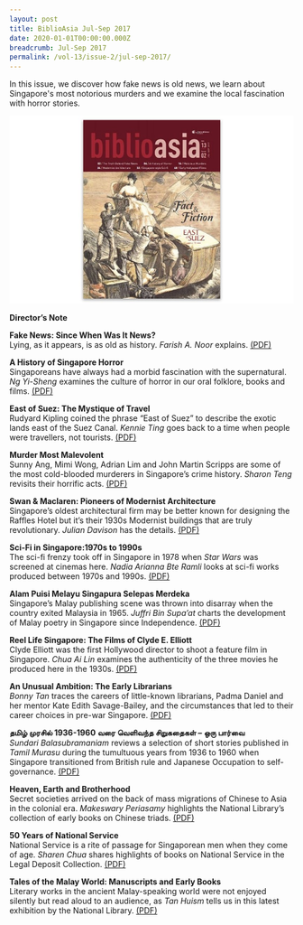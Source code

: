 ```yaml
---
layout: post
title: BiblioAsia Jul-Sep 2017
date: 2020-01-01T00:00:00.000Z
breadcrumb: Jul-Sep 2017
permalink: /vol-13/issue-2/jul-sep-2017/
---
```

In this issue, we discover how fake news is old news, we learn about Singapore's most notorious murders and we examine the local fascination with horror stories.

<img src="/images/Vol-13-issue-2/vol13_iss2.JPG">  

**Director’s Note**

**Fake News: Since When Was It News?** <br>
Lying, as it appears, is as old as history. *Farish A. Noor* explains. [(PDF)](/files/pdf/vol-13/v13-issue2_FakeNews.pdf)

**A History of Singapore Horror** <br>
Singaporeans have always had a morbid fascination with the supernatural. *Ng Yi-Sheng* examines the culture of horror in our oral folklore, books and films. [(PDF)](/files/pdf/vol-13/v13-issue2_Horror.pdf)

**East of Suez: The Mystique of Travel** <br>
Rudyard Kipling coined the phrase “East of Suez” to describe the exotic lands east of the Suez Canal. *Kennie Ting* goes back to a time when people were travellers, not tourists. [(PDF)](/files/pdf/vol-13/v13-issue2_EastSuez.pdf)

**Murder Most Malevolent** <br>
Sunny Ang, Mimi Wong, Adrian Lim and John Martin Scripps are some of the most cold-blooded murderers in Singapore’s crime history. *Sharon Teng* revisits their horrific acts. [(PDF)](/files/pdf/vol-13/v13-issue2_Murder.pdf)

**Swan & Maclaren: Pioneers of Modernist Architecture** <br>
Singapore’s oldest architectural firm may be better known for designing the Raffles Hotel but it’s their 1930s Modernist buildings that are truly revolutionary. *Julian Davison* has the details. [(PDF)](/files/pdf/vol-13/v13-issue2_SwanMaclaren.pdf)

**Sci-Fi in Singapore:1970s to 1990s** <br>
The sci-fi frenzy took off in Singapore in 1978 when *Star Wars* was screened at cinemas here. *Nadia Arianna Bte Ramli* looks at sci-fi works produced between 1970s and 1990s. [(PDF)](/files/pdf/vol-13/v13-issue2_SciFi.pdf)

**Alam Puisi Melayu Singapura Selepas Merdeka** <br>
Singapore’s Malay publishing scene was thrown into disarray when the country exited Malaysia in 1965. *Juffri Bin Supa’at* charts the development of Malay poetry in Singapore since Independence. [(PDF)](/files/pdf/vol-13/v13-issue2_AlamPuisi.pdf)

**Reel Life Singapore: The Films of Clyde E. Elliott** <br>
Clyde Elliott was the first Hollywood director to shoot a feature film in Singapore. *Chua Ai Lin* examines the authenticity of the three movies he produced here in the 1930s. [(PDF)](/files/pdf/vol-13/v13-issue2_ReelLife.pdf)

**An Unusual Ambition: The Early Librarians** <br>
*Bonny Tan* traces the careers of little-known librarians, Padma Daniel and her mentor Kate Edith Savage-Bailey, and the circumstances that led to their career choices in pre-war Singapore. [(PDF)](/files/pdf/vol-13/v13-issue2_EarlyLibrarians.pdf)

**தமிழ் முரசில் 1936-1960 வரை வெளிவந்த சிறுகதைகள் – ஒரு பார்வை** <br>
*Sundari Balasubramaniam* reviews a selection of short stories published in *Tamil Murasu* during the tumultuous years from 1936 to 1960 when Singapore transitioned from British rule and Japanese Occupation to self-governance. [(PDF)](/files/pdf/vol-13/v13-issue2_Tamil.pdf)

**Heaven, Earth and Brotherhood** <br>
Secret societies arrived on the back of mass migrations of Chinese to Asia in the colonial era. *Makeswary Periasamy* highlights the National Library’s collection of early books on Chinese triads. [(PDF)](/files/pdf/vol-13/v13-issue2_HeavenEarth.pdf)

**50 Years of National Service** <br>
National Service is a rite of passage for Singaporean men when they come of age. *Sharen Chua* shares highlights of books on National Service in the Legal Deposit Collection. [(PDF)](/files/pdf/vol-13/v13-issue2_NationalService.pdf)

**Tales of the Malay World: Manuscripts and Early Books** <br>
Literary works in the ancient Malay-speaking world were not enjoyed silently but read aloud to an audience, as *Tan Huism* tells us in this latest exhibition by the National Library. [(PDF)](/files/pdf/vol-13/v13-issue2_MalayWorld.pdf)